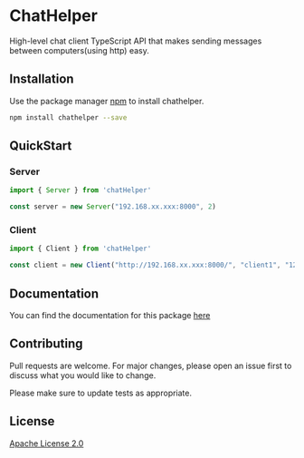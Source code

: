 # ChatHelper
High-level chat client TypeScript API that makes sending messages between computers(using http) easy.

## Installation

Use the package manager [npm](https://www.npmjs.com/) to install chathelper.

```bash
npm install chathelper --save
```

## QuickStart

### Server

```typescript
import { Server } from 'chatHelper'

const server = new Server("192.168.xx.xxx:8000", 2)
```

### Client

```typescript
import { Client } from 'chatHelper'

const client = new Client("http://192.168.xx.xxx:8000/", "client1", "12345")
```

## Documentation
You can find the documentation for this package [here](https://github.com/DudeBro249/ChatHelper-TypeScript/wiki)


## Contributing
Pull requests are welcome. For major changes, please open an issue first to discuss what you would like to change.

Please make sure to update tests as appropriate.

## License
[Apache License 2.0](https://choosealicense.com/licenses/apache-2.0/)